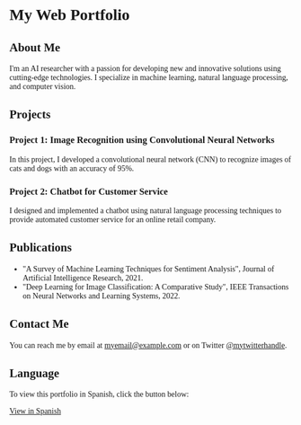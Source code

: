 # My Web Portfolio

<style>
    body {
        font-family: "Times New Roman", Times, serif;
    }
</style>

## About Me

I'm an AI researcher with a passion for developing new and innovative solutions using cutting-edge technologies. I specialize in machine learning, natural language processing, and computer vision.

## Projects

### Project 1: Image Recognition using Convolutional Neural Networks

In this project, I developed a convolutional neural network (CNN) to recognize images of cats and dogs with an accuracy of 95%.

### Project 2: Chatbot for Customer Service

I designed and implemented a chatbot using natural language processing techniques to provide automated customer service for an online retail company.

## Publications

- "A Survey of Machine Learning Techniques for Sentiment Analysis", Journal of Artificial Intelligence Research, 2021.
- "Deep Learning for Image Classification: A Comparative Study", IEEE Transactions on Neural Networks and Learning Systems, 2022.

## Contact Me

You can reach me by email at myemail@example.com or on Twitter [@mytwitterhandle](https://twitter.com/mytwitterhandle).

## Language

To view this portfolio in Spanish, click the button below:

[View in Spanish](#)
